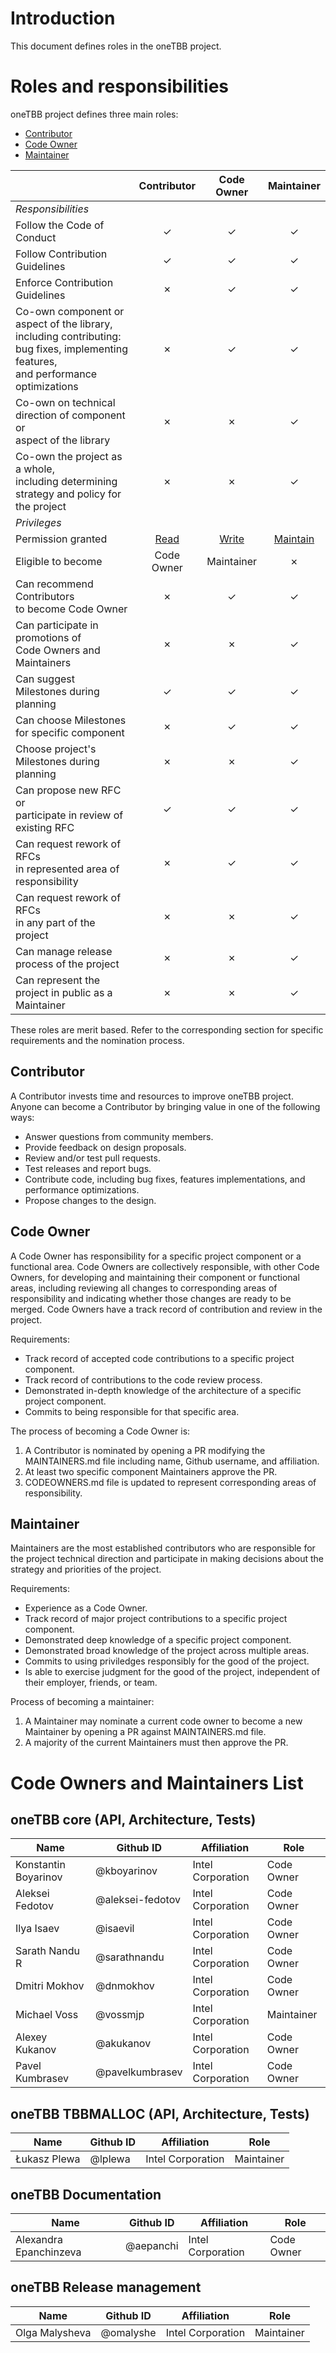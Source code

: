 <!--
******************************************************************************
*
* Licensed under the Apache License, Version 2.0 (the "License");
* you may not use this file except in compliance with the License.
* You may obtain a copy of the License at
*
*     http://www.apache.org/licenses/LICENSE-2.0
*
* Unless required by applicable law or agreed to in writing, software
* distributed under the License is distributed on an "AS IS" BASIS,
* WITHOUT WARRANTIES OR CONDITIONS OF ANY KIND, either express or implied.
* See the License for the specific language governing permissions and
* limitations under the License.
*******************************************************************************/-->

# Introduction

This document defines roles in the oneTBB project.

# Roles and responsibilities

oneTBB project defines three main roles:
 * [Contributor](#contributor)
 * [Code Owner](#code-Owner)
 * [Maintainer](#maintainer)

[permissions]: https://docs.github.com/en/organizations/managing-user-access-to-your-organizations-repositories/managing-repository-roles/repository-roles-for-an-organization#permissions-for-each-role

|                                                                                                                                             |       Contributor       |       Code Owner        |       Maintainer        |
| :------------------------------------------------------------------------------------------------------------------------------------------ | :---------------------: | :---------------------: | :---------------------: |
| _Responsibilities_                                                                                                                          |                         |                         |                         |
| Follow the Code of Conduct                                                                                                                  |            ✓            |            ✓           |            ✓            |
| Follow Contribution Guidelines                                                                                                              |            ✓            |            ✓           |            ✓            |
| Enforce Contribution Guidelines                                                                                                             |            ✗            |            ✓           |            ✓            |
| Co-own component or aspect of the library,<br>  including contributing: bug fixes, implementing features,<br> and performance optimizations |            ✗            |            ✓           |            ✓            |
| Co-own on technical direction of component or<br> aspect of the library                                                                     |            ✗            |            ✗           |            ✓            |
| Co-own the project as a whole,<br> including determining strategy and policy for the project                                                |            ✗            |            ✗           |            ✓            |
| _Privileges_                                                                                                                                |                         |                         |                         |
| Permission granted                                                                                                                          |   [Read][permissions]   |   [Write][permissions]  | [Maintain][permissions] |
| Eligible to become                                                                                                                          |       Code Owner        |       Maintainer        |            ✗            |
| Can recommend Contributors<br> to become Code Owner                                                                                         |            ✗            |            ✓           |            ✓            |
| Can participate in promotions of<br> Code Owners and  Maintainers                                                                           |            ✗            |            ✗           |            ✓            |
| Can suggest Milestones during planning                                                                                                      |            ✓            |            ✓           |            ✓            |
| Can choose Milestones for specific component                                                                                                |            ✗            |            ✓           |            ✓            |
| Choose project's Milestones during planning                                                                                                 |            ✗            |            ✗           |            ✓            |
| Can propose new RFC or<br> participate in review of existing RFC                                                                            |            ✓            |            ✓           |            ✓            |
| Can request rework of RFCs<br> in represented area of responsibility                                                                        |            ✗            |            ✓           |            ✓            |
| Can request rework of RFCs<br> in any part of the project                                                                                   |            ✗            |            ✗           |            ✓            |
| Can manage release process of the project                                                                                                   |            ✗            |            ✗           |            ✓            |
| Can represent the project in public as a Maintainer                                                                                         |            ✗            |            ✗           |            ✓            |

These roles are merit based. Refer to the corresponding section for specific
requirements and the nomination process.

## Contributor

A Contributor invests time and resources to improve oneTBB project.
Anyone can become a Contributor by bringing value in one of the following ways:
  * Answer questions from community members.
  * Provide feedback on design proposals.
  * Review and/or test pull requests.
  * Test releases and report bugs.
  * Contribute code, including bug fixes, features implementations,
and performance optimizations.
  * Propose changes to the design.

## Code Owner

A Code Owner has responsibility for a specific project component or a functional
area. Code Owners are collectively responsible, with other Code Owners,
for developing and maintaining their component or functional areas, including
reviewing all changes to corresponding areas of responsibility and indicating
whether those changes are ready to be merged. Code Owners have a track record of
contribution and review in the project.

Requirements:
  * Track record of accepted code contributions to a specific project component.
  * Track record of contributions to the code review process.
  * Demonstrated in-depth knowledge of the architecture of a specific project
    component.
  * Commits to being responsible for that specific area.

The process of becoming a Code Owner is:
1. A Contributor is nominated by opening a PR modifying the MAINTAINERS.md file
including name, Github username, and affiliation.
2. At least two specific component Maintainers approve the PR.
3. CODEOWNERS.md file is updated to represent corresponding areas of responsibility.

## Maintainer
Maintainers are the most established contributors who are responsible for the 
project technical direction and participate in making decisions about the
strategy and priorities of the project.

Requirements:
  * Experience as a Code Owner.
  * Track record of major project contributions to a specific project component.
  * Demonstrated deep knowledge of a specific project component.
  * Demonstrated broad knowledge of the project across multiple areas.
  * Commits to using priviledges responsibly for the good of the project.
  * Is able to exercise judgment for the good of the project, independent of
    their employer, friends, or team.

Process of becoming a maintainer:
1. A Maintainer may nominate a current code owner to become a new Maintainer by 
opening a PR against MAINTAINERS.md file.
2. A majority of the current Maintainers must then approve the PR.

# Code Owners and Maintainers List

## oneTBB core (API, Architecture, Tests)

| Name                  | Github ID             | Affiliation       | Role       |
| --------------------- | --------------------- | ----------------- | ---------- |
| Konstantin Boyarinov  | @kboyarinov           | Intel Corporation | Code Owner |
| Aleksei Fedotov       | @aleksei-fedotov      | Intel Corporation | Code Owner |
| Ilya Isaev            | @isaevil              | Intel Corporation | Code Owner |
| Sarath Nandu R        | @sarathnandu          | Intel Corporation | Code Owner |
| Dmitri Mokhov         | @dnmokhov             | Intel Corporation | Code Owner |
| Michael Voss          | @vossmjp              | Intel Corporation | Maintainer |
| Alexey Kukanov        | @akukanov             | Intel Corporation | Code Owner |
| Pavel Kumbrasev       | @pavelkumbrasev       | Intel Corporation | Code Owner |

## oneTBB TBBMALLOC (API, Architecture, Tests)

| Name                  | Github ID             | Affiliation       | Role       |
| --------------------- | --------------------- | ----------------- | ---------- |
| Łukasz Plewa          | @lplewa               | Intel Corporation | Maintainer |


## oneTBB Documentation

| Name                   | Github ID             | Affiliation       | Role       |
| ---------------------- | --------------------- | ----------------- | ---------- |
| Alexandra Epanchinzeva | @aepanchi             | Intel Corporation | Code Owner |


## oneTBB Release management

| Name               | Github ID             | Affiliation       | Role       |
| ------------------ | --------------------- | ----------------- | ---------- |
| Olga Malysheva     | @omalyshe             | Intel Corporation | Maintainer |

